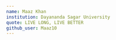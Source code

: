 ```yaml
---
name: Maaz Khan
institution: Dayananda Sagar University 
quote: LIVE LONG, LIVE BETTER 
github_user: Maaz10
---
```

